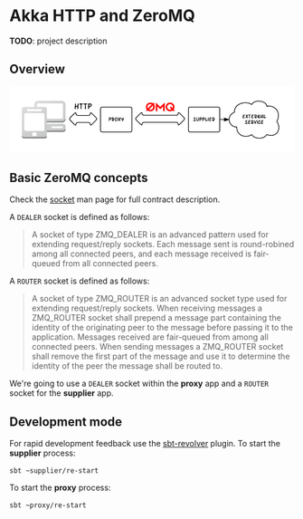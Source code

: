 # Akka HTTP and ZeroMQ 

**TODO**: project description

## Overview

![Application layout](/doc/zeromq_application_layout.png)

## Basic ZeroMQ concepts

Check the [socket](http://api.zeromq.org/4-1:zmq-socket) man page for full contract description.
 
A `DEALER` socket is defined as follows:

> A socket of type ZMQ_DEALER is an advanced pattern used for extending request/reply sockets. Each message sent is round-robined among all connected peers, and each message received is fair-queued from all connected peers.
  
A `ROUTER` socket is defined as follows:

> A socket of type ZMQ_ROUTER is an advanced socket type used for extending request/reply sockets. When receiving messages a ZMQ_ROUTER socket shall prepend a message part containing the identity of the originating peer to the message before passing it to the application. Messages received are fair-queued from among all connected peers. When sending messages a ZMQ_ROUTER socket shall remove the first part of the message and use it to determine the identity of the peer the message shall be routed to.

We're going to use a `DEALER` socket within the **proxy** app and a `ROUTER` socket for the **supplier** app.

## Development mode

For rapid development feedback use the [sbt-revolver](https://github.com/spray/sbt-revolver) plugin. To start the **supplier** process:

    sbt ~supplier/re-start

To start the **proxy** process:

    sbt ~proxy/re-start

